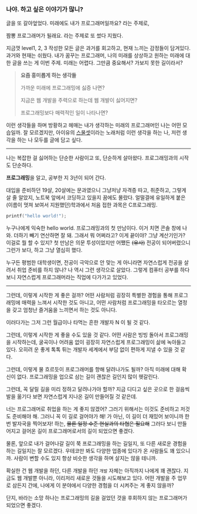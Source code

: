 ### 나야. 하고 싶은 이야기가 많니?

글을 또 갈아엎었다.
미래에도 내가 프로그래머일까요? 라는 주제로,

짬뽕 프로그래머가 될래요. 라는 주제로 또 썼다 지웠다.

지금껏 level1, 2, 3 작성한 모든 글은 과거를 회고하고, 현재 느끼는 감정들이 담겨있다.
과거와 현재는 쉬웠다.
내가 꿈꾸는 프로그래머, 나의 미래를 상상하고 원하는 미래에 대한 글을 쓰는 게 이번 주제.
미래는 어렵다. 그만큼 중요해서? 가보지 못한 길이라서?  
  

> **요즘 흥미롭게 하는 생각들** 
>
> 가까운 미래에 프로그래밍에 싫증 나면? 
>
> 지금은 웹 개발을 주력으로 하는데 웹 개발이 싫어지면?
>
> 프로그래밍보다 매력적인 일이 나타나면?

이런 생각들을 하며 방황하고 헤매는 내가 생각하는 미래의 프로그래머인 나는 어떤 모습일까. 
잘 모르겠지만,
아이유의 [스물셋](https://www.youtube.com/watch?v=42Gtm4-Ax2U)이라는 노래처럼 이런 생각을 하는 나, 저런 생각을 하는 나 모두를 글에 담고 싶다.

---

나는 복잡한 걸 싫어하는 단순한 사람이고 또, 단순하게 살아왔다. 프로그래밍과의 시작도 단순하다.


**프로그래밍**을 알고, 공부한 지 3년이 되어 간다.

대입을 준비하던 19살, 20살에는 문과였으니 그냥저냥 자격증 따고, 취준하고, 그렇게 살 줄 알았지, 노트북 앞에서 코딩하고 있을지 꿈에도 몰랐다.
얼떨결에 유일하게 붙은 (이름이 멋져 보여서 지원했던)학과에서 처음 접한 과목은 C프로그래밍.

```c
printf("hello world!");
```

누구나에게 익숙한 hello world. 프로그래밍과의 첫 만남이다.
이거 치면 콘솔 창에 나와. 더하기 빼기 연산하면 잘 돼. 그래서 뭐 어쩌라고? 이게 끝이야? 그냥 계산기인가? 이걸로 뭘 할 수 있지?
첫 만남은 의문 투성이었지만 어쨌든 ~~(유사)~~ 전공이 되어버렸으니 그런가 보다, 하고 그냥 열심히 했다.

누구든 평범한 대학생이면, 전공이 극악으로 안 맞는 게 아니라면 자연스럽게 전공을 살려서 취업 준비를 하지 않나? 나 역시 그런 생각으로 살았다. 그렇게 컴퓨터 공부를 하다 보니 자연스럽게 프로그래머라는 직업에 다가가고 있었다. 

---

그런데, 이렇게 시작한 게 좋은 걸까?
어떤 사람처럼 굉장히 특별한 경험을 통해 프로그래밍에 매력을 느껴서 시작한 것도 아니고,
어떤 사람처럼 프로그래밍을 타오르는 열정을 갖고 엄청난 즐거움을 느끼면서 하는 것도 아니다.

이러다가는 그저 그런 월급이나 타먹는 흔한 개발자 N 이 될 것 같다.


그런데, 이렇게 시작한 게 좋을 수도 있을 것 같다.
어떤 사람은 빙빙 돌아서 프로그래밍을 시작하는데,
굴곡이나 어려움 없이 굉장히 자연스럽게 프로그래밍이 삶에 녹아들고 있다.
오히려 운 좋게 톡톡 튀는 개발자 세계에서 부담 없이 편하게 지낼 수 있을 것 같다.


그런데, 이렇게 물 흐르듯이 프로그래머를 향해 달려나가도 될까?
아직 미래에 대해 확신이 없다. 프로그래밍을 업으로 삼는 길이 괜찮은 길인지 많이 헷갈린다.


그런데, 꼭 달릴 길을 미리 정하고 달려나가야 할까?
지금 디디고 싶은 곳으로 한 걸음씩 발을 옮기다 보면 자연스럽게 지나온 길이 만들어질 것 같은데.



너는 프로그래머로 취업을 하는 게 좋지 않겠어? 그러기 위해서는 이것도 준비하고 저것도 준비해야 해. 그러니 꼭 이 길로 걸어야가 해!
가 아닌,
이 길이 더 재밌어 보이니까 한번 발자국을 찍어보자!
하는, ~~물론 일정 수준 현실과의 타협은 필요해~~
그러다 보니 만들어지고 걸어온 길이 프로그래머로서의 길이 되었으면 좋겠다.


물론, 앞으로 내가 걸어나갈 길이 쭉 프로그래밍을 하는 길일지, 또 다른 새로운 경험을 하는 길일지는 잘 모르겠다.
우테코만 봐도 다양한 업종에 있다가 온 사람들도 꽤 있으니까.
사람이 변할 수도 있지 항상 비슷한 생각을 하며 살지는 않을 테니까.

확실한 건 웹 개발을 하던, 다른 개발을 하던 `개발` 자체는 아직까지 나에게 꽤 괜찮다.
지금도 웹 개발뿐 아니라, 이리저리 새로운 것들을 시도해보고 있다.
어떤 개발을 주 업무로 삼든지 간에, 나에게 이 분야에서 다양한 경험을 더 시켜주는 게 좋지 않을까?

단지, 바라는 소망 하나는 프로그래밍의 길을 걸었던 것을 후회하지 않는 프로그래머가 되었으면 좋겠다.
